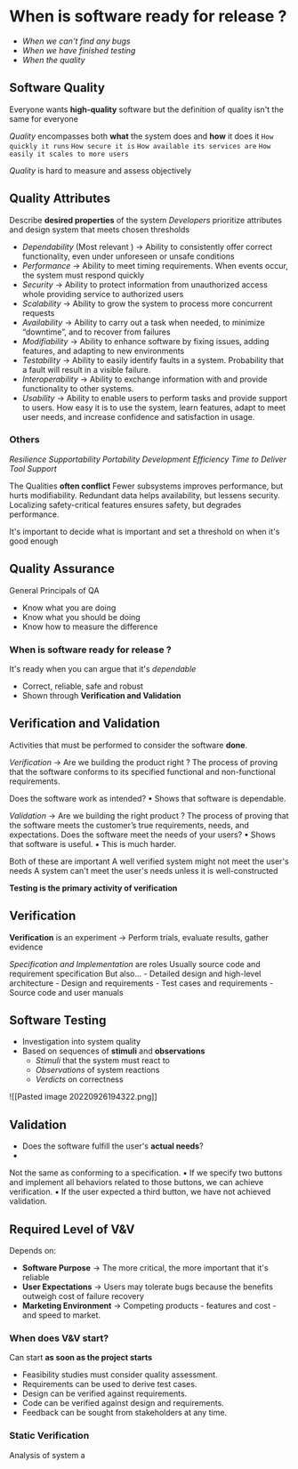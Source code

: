 # When is software ready for release ?
- *When we can't find any bugs*
- *When we have finished testing*
- *When the quality*

## Software Quality
Everyone wants **high-quality** software but the definition of quality isn't the same for everyone

*Quality* encompasses both **what** the system does and **how** it does it
	`How quickly it runs`
	`How secure it is`
	`How available its services are`
	`How easily it scales to more users`

*Quality* is hard to measure and assess objectively

## Quality Attributes
Describe **desired properties** of the system
*Developers* prioritize attributes and design system that meets chosen thresholds


- *Dependability*  (Most relevant ) -> Ability to consistently offer correct functionality, even under unforeseen or unsafe conditions
- *Performance* -> Ability to meet timing requirements. When events occur, the system must respond quickly
- *Security* -> Ability to protect information from unauthorized access whole providing service to authorized users
- *Scalability* -> Ability to grow the system to process more concurrent requests
- *Availability* -> Ability to carry out a task when needed, to minimize “downtime”, and to recover from failures
- *Modifiability* -> Ability to enhance software by fixing issues, adding features, and adapting to new environments
- *Testability* -> Ability to easily identify faults in a system. Probability that a fault will result in a visible failure.
- *Interoperability* -> Ability to exchange information with and provide functionality to other systems.
- *Usability* -> Ability to enable users to perform tasks and provide support to users.  How easy it is to use the system, learn features, adapt to meet user needs, and increase confidence and satisfaction in usage.

### Others
*Resilience*
*Supportability*
*Portability*
*Development Efficiency*
*Time to Deliver*
*Tool Support*

The Qualities **often conflict**
	Fewer subsystems improves performance, but hurts modifiability. 
	Redundant data helps availability, but lessens security. 
	Localizing safety-critical features ensures safety, but degrades performance.

It's important to decide what is important and set a threshold on when it's good enough

## Quality Assurance
General Principals of QA
- Know what you are doing
- Know what you should be doing
- Know how to measure the difference

### When is software ready for release ? 
It's ready when you can argue that it's *dependable*
- Correct, reliable, safe and robust
- Shown  through **Verification and Validation**

## Verification and Validation
Activities that must be performed to consider the software **done**.

*Verification* -> Are we building the product right ?
	The process of proving that the software conforms to its specified functional and non-functional requirements.

Does the software work as intended? ▪ Shows that software is dependable.

*Validation* -> Are we building the right product ? 
	The process of proving that the software meets the customer’s true requirements, needs, and expectations.
Does the software meet the needs of your users? ▪ Shows that software is useful. ▪ This is much harder.

Both of these are important
	A well verified system might not meet the user's needs
	A system can't meet the user's needs unless it is well-constructed

**Testing is the primary activity of verification**

## Verification
**Verification** is an experiment -> Perform trials, evaluate results, gather evidence

*Specification and Implementation* are roles
	Usually source code and requirement specification
	But also...
		- Detailed design and high-level architecture
		- Design and requirements
		- Test cases and requirements
		- Source code and user manuals

## Software Testing
- Investigation into system quality
- Based on sequences of **stimuli** and **observations**
	- *Stimuli* that the system must react to
	- *Observations* of system reactions
	- *Verdicts* on correctness

![[Pasted image 20220926194322.png]]

## Validation
- Does the software fulfill the user's **actual needs**?
- 
Not the same as conforming to a specification.
	▪ If we specify two buttons and implement all behaviors related to those buttons, we can achieve verification. 
	▪ If the user expected a third button, we have not achieved validation.

## Required Level of V&V
Depends on:
- **Software Purpose** -> The more critical, the more important that it's reliable
- **User Expectations** -> Users may tolerate bugs because the benefits outweigh cost of failure recovery
- **Marketing Environment** -> Competing products - features and cost - and speed to market.

### When does V&V start?
Can start **as soon as the project starts**
- Feasibility studies must consider quality assessment. 
- Requirements can be used to derive test cases. 
- Design can be verified against requirements. 
- Code can be verified against design and requirements. 
- Feedback can be sought from stakeholders at any time.

### Static Verification
Analysis of system a